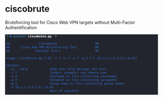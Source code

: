 # ciscobrute
Bruteforcing tool for Cisco Web VPN targets without Multi-Factor Authentification

![](./img/ciscobrute.png)
